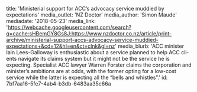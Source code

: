 title: 'Ministerial support for ACC’s advocacy service muddied by expectations'
media_outlet: 'NZ Doctor'
media_author: 'Simon Maude'
mediadate: '2018-05-23'
media_link: 'https://webcache.googleusercontent.com/search?q=cache:sHBemGY8Gs8J:https://www.nzdoctor.co.nz/article/print-archive/ministerial-support-accs-advocacy-service-muddied-expectations+&cd=12&hl=en&ct=clnk&gl=nz'
media_blurb: 'ACC minister Iain Lees-Gal­loway is enthusiastic about a service planned to help ACC cli­ents navigate its claims system but it might not be the service he is expecting. Specialist ACC lawyer Warren Forster claims the corporation and minister’s ambitions are at odds, with the former opting for a low-cost service while the lat­ter is expecting all the “bells and whistles”.'
id: 7bf7aa16-5fe7-4ab4-b3db-6483aa35c66a
